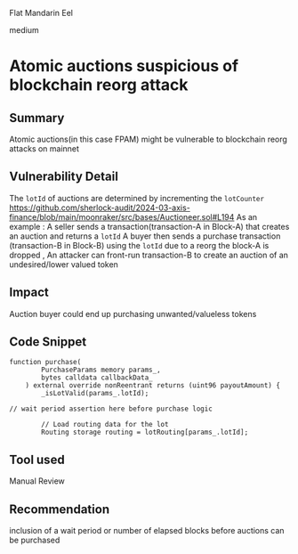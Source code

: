 Flat Mandarin Eel

medium

# Atomic auctions suspicious of blockchain reorg attack

## Summary

Atomic auctions(in this case FPAM) might be vulnerable to blockchain reorg attacks on mainnet

## Vulnerability Detail

The `lotId` of auctions are determined by incrementing the `lotCounter`
https://github.com/sherlock-audit/2024-03-axis-finance/blob/main/moonraker/src/bases/Auctioneer.sol#L194
As an example :
A seller sends a transaction(transaction-A in Block-A)  that creates an auction and returns a `lotId`
A buyer then sends a purchase transaction (transaction-B in Block-B) using the `lotId`
due to a reorg the block-A is dropped , An attacker can front-run transaction-B to create an auction of an undesired/lower valued token

## Impact

Auction buyer could end up purchasing unwanted/valueless tokens

## Code Snippet

```sol
function purchase(
        PurchaseParams memory params_,
        bytes calldata callbackData_
    ) external override nonReentrant returns (uint96 payoutAmount) {
        _isLotValid(params_.lotId);

// wait period assertion here before purchase logic

        // Load routing data for the lot
        Routing storage routing = lotRouting[params_.lotId];

```

## Tool used

Manual Review

## Recommendation

inclusion of a wait period or number of elapsed blocks before auctions can be purchased
